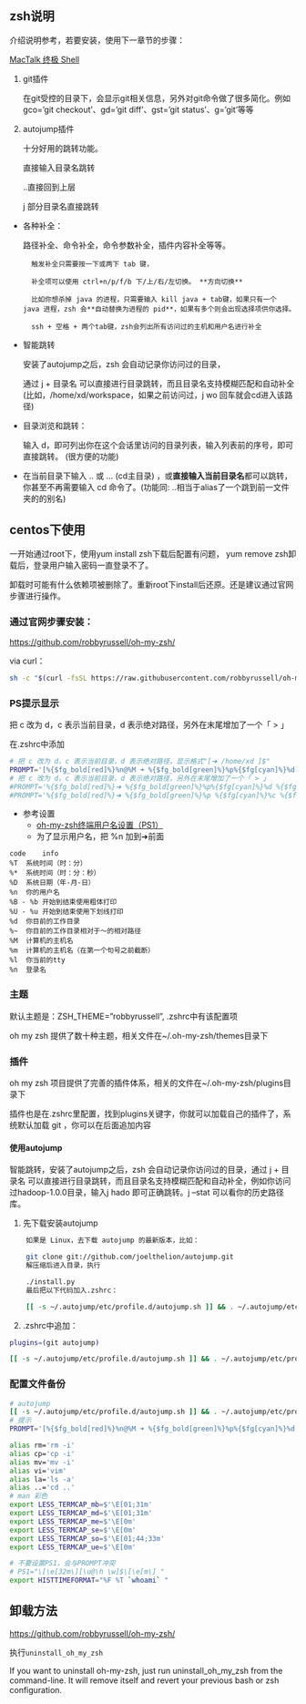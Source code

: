 ## zsh说明

介绍说明参考，若要安装，使用下一章节的步骤：

[MacTalk 终极 Shell](http://macshuo.com/?p=676)

1. git插件

    在git受控的目录下，会显示git相关信息，另外对git命令做了很多简化。例如 gco=’git checkout’、gd=’git diff’、gst=’git status’、g=’git’等等

2. autojump插件

    十分好用的跳转功能。

    直接输入目录名跳转

    ..直接回到上层

    j 部分目录名直接跳转

* 各种补全：

    路径补全、命令补全，命令参数补全，插件内容补全等等。

        触发补全只需要按一下或两下 tab 键，

        补全项可以使用 ctrl+n/p/f/b 下/上/右/左切换。 **方向切换**

        比如你想杀掉 java 的进程，只需要输入 kill java + tab键，如果只有一个 java 进程，zsh 会**自动替换为进程的 pid**，如果有多个则会出现选择项供你选择。

        ssh + 空格 + 两个tab键，zsh会列出所有访问过的主机和用户名进行补全

* 智能跳转

    安装了autojump之后，zsh 会自动记录你访问过的目录，

    通过 j + 目录名 可以直接进行目录跳转，而且目录名支持模糊匹配和自动补全(比如，/home/xd/workspace，如果之前访问过，j wo 回车就会cd进入该路径)

* 目录浏览和跳转：

    输入 d，即可列出你在这个会话里访问的目录列表，输入列表前的序号，即可直接跳转。 (很方便的功能)

* 在当前目录下输入 .. 或 … (cd主目录) ，或**直接输入当前目录名**都可以跳转，你甚至不再需要输入 cd 命令了。(功能同: ..相当于alias了一个跳到前一文件夹的的别名)


## centos下使用

一开始通过root下，使用yum install zsh下载后配置有问题， yum remove zsh卸载后，登录用户输入密码一直登录不了。

卸载时可能有什么依赖项被删除了。重新root下install后还原。还是建议通过官网步骤进行操作。

### 通过官网步骤安装：

https://github.com/robbyrussell/oh-my-zsh/

via curl：

```sh
sh -c "$(curl -fsSL https://raw.githubusercontent.com/robbyrussell/oh-my-zsh/master/tools/install.sh)"
```

### PS提示显示

把 c 改为 d，c 表示当前目录，d 表示绝对路径，另外在末尾增加了一个「 > 」

在.zshrc中添加

```sh
# 把 c 改为 d，c 表示当前目录，d 表示绝对路径，显示格式"[➜ /home/xd ]$"
PROMPT='[%{$fg_bold[red]%}%n@%M ➜ %{$fg_bold[green]%}%p%{$fg[cyan]%}%d %{$fg_bold[blue]%}$(git_prompt_info)%{$fg_bold[blue]%}% %{$reset_color%}]$ '
# 把 c 改为 d，c 表示当前目录，d 表示绝对路径，另外在末尾增加了一个「 > 」
#PROMPT='%{$fg_bold[red]%}➜ %{$fg_bold[green]%}%p%{$fg[cyan]%}%d %{$fg_bold[blue]%}$(git_prompt_info)%{$fg_bold[blue]%}% %{$reset_color%}>'
#PROMPT='%{$fg_bold[red]%}➜ %{$fg_bold[green]%}%p %{$fg[cyan]%}%c %{$fg_bold[blue]%}$(git_prompt_info)%{$fg_bold[blue]%} % %{$reset_color%}'
```

* 参考设置
    - [oh-my-zsh终端用户名设置（PS1）](https://www.jianshu.com/p/bf488bf22cba)
    - 为了显示用户名，把 %n 加到➜前面

```
code    info
%T  系统时间（时：分）
%*  系统时间（时：分：秒）
%D  系统日期（年-月-日）
%n  你的用户名
%B - %b 开始到结束使用粗体打印
%U - %u 开始到结束使用下划线打印
%d  你目前的工作目录
%~  你目前的工作目录相对于～的相对路径
%M  计算机的主机名
%m  计算机的主机名（在第一个句号之前截断）
%l  你当前的tty
%n  登录名
```

### 主题

默认主题是：ZSH_THEME=”robbyrussell”, .zshrc中有该配置项

oh my zsh 提供了数十种主题，相关文件在~/.oh-my-zsh/themes目录下

### 插件

oh my zsh 项目提供了完善的插件体系，相关的文件在~/.oh-my-zsh/plugins目录下

插件也是在.zshrc里配置，找到plugins关键字，你就可以加载自己的插件了，系统默认加载 git ，你可以在后面追加内容

#### 使用autojump

智能跳转，安装了autojump之后，zsh 会自动记录你访问过的目录，通过 j + 目录名 可以直接进行目录跳转，而且目录名支持模糊匹配和自动补全，例如你访问过hadoop-1.0.0目录，输入j hado 即可正确跳转。j –stat 可以看你的历史路径库。

1. 先下载安装autojump

```sh
    如果是 Linux，去下载 autojump 的最新版本，比如：

    git clone git://github.com/joelthelion/autojump.git
    解压缩后进入目录，执行

    ./install.py
    最后把以下代码加入.zshrc：

    [[ -s ~/.autojump/etc/profile.d/autojump.sh ]] && . ~/.autojump/etc/profile.d/autojump.sh
```

2. .zshrc中追加：

```sh
plugins=(git autojump)

[[ -s ~/.autojump/etc/profile.d/autojump.sh ]] && . ~/.autojump/etc/profile.d/autojump.sh
```

### 配置文件备份

```sh
# autojump
[[ -s ~/.autojump/etc/profile.d/autojump.sh ]] && . ~/.autojump/etc/profile.d/autojump.sh
# 提示
PROMPT='[%{$fg_bold[red]%}%n@%M ➜ %{$fg_bold[green]%}%p%{$fg[cyan]%}%d %{$fg_bold[blue]%}$(git_prompt_info)%{$fg_bold[blue]%}% %{$reset_color%}]$ '

alias rm='rm -i'
alias cp='cp -i'
alias mv='mv -i'
alias vi='vim'
alias la='ls -a'
alias ..='cd ..'
# man 彩色
export LESS_TERMCAP_mb=$'\E[01;31m'
export LESS_TERMCAP_md=$'\E[01;31m'
export LESS_TERMCAP_me=$'\E[0m'
export LESS_TERMCAP_se=$'\E[0m'
export LESS_TERMCAP_so=$'\E[01;44;33m'
export LESS_TERMCAP_ue=$'\E[0m'

# 不要设置PS1，会与PROMPT冲突
# PS1="\[\e[32m\][\u@\h \w]$\[\e[m\] "
export HISTTIMEFORMAT="%F %T `whoami` "
```

## 卸载方法

https://github.com/robbyrussell/oh-my-zsh/

执行`uninstall_oh_my_zsh`

If you want to uninstall oh-my-zsh, just run uninstall_oh_my_zsh from the command-line. It will remove itself and revert your previous bash or zsh configuration.